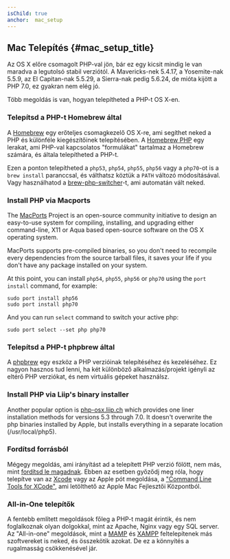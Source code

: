 ```yaml
---
isChild: true
anchor:  mac_setup
---
```


## Mac Telepítés {#mac_setup_title}

Az OS X előre csomagolt PHP-val jön, bár ez egy kicsit mindig le van maradva a legutolsó stabil verziótól.
A Mavericks-nek 5.4.17, a Yosemite-nak 5.5.9, az El Capitan-nak 5.5.29, a Sierra-nak pedig 5.6.24, de mióta kijött a 
PHP 7.0, ez gyakran nem elég jó.

Több megoldás is van, hogyan telepítheted a PHP-t OS X-en.

### Telepítsd a PHP-t Homebrew által

A [Homebrew] egy erőteljes csomagkezelő OS X-re, ami segíthet neked a PHP és különféle kiegészítőinek telepítésében.
A [Homebrew PHP] egy lerakat, ami PHP-val kapcsolatos "formulákat" tartalmaz a Homebrew számára, és általa telepítheted a PHP-t.

Ezen a ponton telepítheted a `php53`, `php54`, `php55`, `php56` vagy a `php70`-ot is a `brew install` paranccsal, 
és válthatsz  köztük a `PATH` változó módosításával.
Vagy használhatod a [brew-php-switcher][brew-php-switcher]-t, ami automatán vált neked.

### Install PHP via Macports

The [MacPorts] Project is an open-source community initiative to design an
easy-to-use system for compiling, installing, and upgrading either
command-line, X11 or Aqua based open-source software on the OS X operating
system.

MacPorts supports pre-compiled binaries, so you don't need to recompile every
dependencies from the source tarball files, it saves your life if you don't
have any package installed on your system.

At this point, you can install `php54`, `php55`, `php56` or `php70` using the `port install` command, for example:

    sudo port install php56
    sudo port install php70

And you can run `select` command to switch your active php:

    sudo port select --set php php70

### Telepítsd a PHP-t phpbrew által

A [phpbrew] egy eszköz a PHP verzióinak telepítéséhez és kezeléséhez. Ez nagyon hasznos tud lenni, ha két különböző
alkalmazás/projekt igényli az eltérő PHP verziókat, és nem virtuális gépeket használsz.

### Install PHP via Liip's binary installer

Another popular option is [php-osx.liip.ch] which provides one liner installation methods for versions 5.3 through 7.0.
It doesn't overwrite the php binaries installed by Apple, but installs everything in a separate location (/usr/local/php5).

### Fordítsd forrásból

Mégegy megoldás, ami irányítást ad a telepített PHP verzió fölött, nem más, mint [fordítsd le magadnak][mac-compile].
Ebben az esetben győződj meg róla, hogy telepítve van az [Xcode][xcode-gcc-substitution] vagy az Apple pót megoldása, a
["Command Line Tools for XCode"], ami letölthető az Apple Mac Fejlesztői Központból.

### All-in-One telepítők

A fentebb említett megoldások főleg a PHP-t magát érintik, és nem foglalkoznak olyan dolgokkal, mint az Apache, Nginx
vagy egy SQL server. Az "All-in-one" megoldások, mint a [MAMP][mamp-downloads] és [XAMPP][xampp] feltelepítenek más 
szoftvereket is neked, és összekötik azokat. De ez a könnyítés a rugalmasság csökkenésével jár.


[Homebrew]: http://brew.sh/
[Homebrew PHP]: https://github.com/Homebrew/homebrew-php#installation
[MacPorts]: https://www.macports.org/install.php
[phpbrew]: https://github.com/phpbrew/phpbrew
[php-osx.liip.ch]: http://php-osx.liip.ch/
[mac-compile]: http://php.net/install.macosx.compile
[xcode-gcc-substitution]: https://github.com/kennethreitz/osx-gcc-installer
["Command Line Tools for XCode"]: https://developer.apple.com/downloads
[mamp-downloads]: http://www.mamp.info/en/downloads/
[xampp]: http://www.apachefriends.org/en/xampp.html
[brew-php-switcher]: https://github.com/philcook/brew-php-switcher
